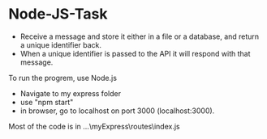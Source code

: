# Node-JS-Task

* Receive a message and store it either in a file or a database, and return a unique identifier back.
* When a unique identifier is passed to the API it will respond with that message.


To run the progrem, use Node.js
* Navigate to my express folder
* use "npm start"
* in browser, go to localhost on port 3000 (localhost:3000).

Most of the code is in ...\myExpress\routes\index.js

